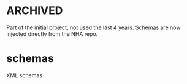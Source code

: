 # ARCHIVED
Part of the initial project, not used the last 4 years. Schemas are now injected directly from the NHA repo.

# schemas
XML schemas
